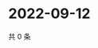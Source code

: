 # 2022-09-12

共 0 条

<!-- BEGIN WEIBO -->
<!-- 最后更新时间 Mon Sep 12 2022 04:18:13 GMT+0800 (China Standard Time) -->

<!-- END WEIBO -->
